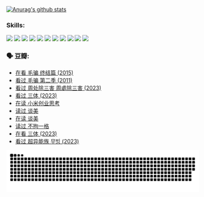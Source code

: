 
[![Anurag's github stats](https://github-readme-stats.vercel.app/api?username=w940853815)](https://github.com/anuraghazra/github-readme-stats)

### Skills:

<code><img height="32" src="https://cdn.jsdelivr.net/npm/simple-icons@v5/icons/python.svg"></code>
<code><img height="32" src="https://cdn.jsdelivr.net/npm/simple-icons@v5/icons/javascript.svg"></code>
<code><img height="32" src="https://cdn.jsdelivr.net/npm/simple-icons@v5/icons/django.svg"></code>
<code><img height="32" src="https://cdn.jsdelivr.net/npm/simple-icons@v5/icons/flask.svg"></code>
<code><img height="32" src="https://cdn.jsdelivr.net/npm/simple-icons@v5/icons/vuetify.svg"></code>
<code><img height="32" src="https://cdn.jsdelivr.net/npm/simple-icons@v5/icons/git.svg"></code>
<code><img height="32" src="https://cdn.jsdelivr.net/npm/simple-icons@v5/icons/docker.svg"></code>
<code><img height="32" src="https://cdn.jsdelivr.net/npm/simple-icons@v5/icons/postgresql.svg"></code>
<code><img height="32" src="https://cdn.jsdelivr.net/npm/simple-icons@v5/icons/elasticsearch.svg"></code>
<code><img height="32" src="https://cdn.jsdelivr.net/npm/simple-icons@v5/icons/macos.svg"></code>
<code><img height="32" src="https://cdn.jsdelivr.net/npm/simple-icons@v5/icons/linux.svg"></code>

### 🗣 豆瓣:

<!-- DOUBAN-ACTIVITIES:START -->
- [在看 毛骗 终结篇‎ (2015)](https://www.douban.com/people/136069238/status/4581971924/?_i=13435345)
- [看过 毛骗 第二季‎ (2011)](https://www.douban.com/people/136069238/status/4581971810/?_i=13435345)
- [看过 周处除三害 周處除三害‎ (2023)](https://www.douban.com/people/136069238/status/4575646701/?_i=13435345)
- [看过 三体‎ (2023)](https://www.douban.com/people/136069238/status/4574263039/?_i=13435345)
- [在读 小米创业思考](https://www.douban.com/people/136069238/status/4572047905/?_i=13435345)
- [读过 谈美](https://www.douban.com/people/136069238/status/4572047629/?_i=13435345)
- [在读 谈美](https://www.douban.com/people/136069238/status/4560861771/?_i=13435345)
- [读过 不拘一格](https://www.douban.com/people/136069238/status/4560861445/?_i=13435345)
- [在看 三体‎ (2023)](https://www.douban.com/people/136069238/status/4558185093/?_i=13435345)
- [看过 超异能族 무빙‎ (2023)](https://www.douban.com/people/136069238/status/4556824186/?_i=13435345)
<!-- DOUBAN-ACTIVITIES:END -->


![Snake animation](https://raw.githubusercontent.com/w940853815/w940853815/output/github-contribution-grid-snake.svg)

<!--
**w940853815/w940853815** is a ✨ _special_ ✨ repository because its `README.md` (this file) appears on your GitHub profile.

Here are some ideas to get you started:

- 🔭 I’m currently working on ...
- 🌱 I’m currently learning ...
- 👯 I’m looking to collaborate on ...
- 🤔 I’m looking for help with ...
- 💬 Ask me about ...
- 📫 How to reach me: ...
- 😄 Pronouns: ...
- ⚡ Fun fact: ...
-->
